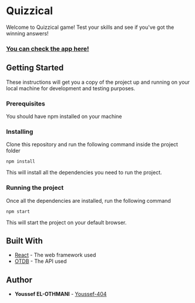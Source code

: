 # Quizzical

Welcome to Quizzical game! 
Test your skills and see if you've got the winning answers!

### [You can check the app here!](https://y-quizzical.netlify.app/)


## Getting Started

These instructions will get you a copy of the project up and running on your local machine for development and testing purposes.

### Prerequisites

You should have npm installed on your machine 

### Installing

Clone this repository and run the following command inside the project folder

```
npm install
```

This will install all the dependencies you need to run the project.

### Running the project

Once all the dependencies are installed, run the following command

```
npm start
```

This will start the project on your default browser.

## Built With

* [React](https://reactjs.org/) - The web framework used
* [OTDB](https://opentdb.com/api_config.php) - The API used

## Author

* **Youssef EL-OTHMANI** - [Youssef-404](https://github.com/Youssef-404)
